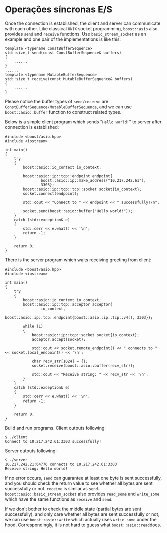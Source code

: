 # Operações síncronas E/S

Once the connection is established, the client and server can communicate with each other. Like classical `UNIX` socket programming, `boost::asio` also provides `send` and `receive` functions. Use `basic_stream_socket` as an example and one pair of the implementations is like this:     

	template <typename ConstBufferSequence>
  	std::size_t send(const ConstBufferSequence& buffers)
	{
		......
	}
	......
	template <typename MutableBufferSequence>
  	std::size_t receive(const MutableBufferSequence& buffers)
	{
		......
	}

Please notice the buffer types of `send/receive` are `ConstBufferSequence/MutableBufferSequence`, and we can use `boost::asio::buffer` function to construct related types.  

Below is a simple client program which sends "`Hello world!`" to server after connection is established:  

	#include <boost/asio.hpp>
	#include <iostream>
	
	int main()
	{
	    try
	    {
	        boost::asio::io_context io_context;
	
	        boost::asio::ip::tcp::endpoint endpoint{
	                boost::asio::ip::make_address("10.217.242.61"),
	                3303};
	        boost::asio::ip::tcp::tcp::socket socket{io_context};
	        socket.connect(endpoint);
	
	        std::cout << "Connect to " << endpoint << " successfully!\n";
	
	        socket.send(boost::asio::buffer("Hello world!"));
	    }
	    catch (std::exception& e)
	    {
	        std::cerr << e.what() << '\n';
	        return -1;
	    }
	
	    return 0;
	}

There is the server program which waits receiving greeting from client:  

	#include <boost/asio.hpp>
	#include <iostream>
	
	int main()
	{
	    try
	    {
	        boost::asio::io_context io_context;
	        boost::asio::ip::tcp::acceptor acceptor{
	                io_context,
	                boost::asio::ip::tcp::endpoint{boost::asio::ip::tcp::v4(), 3303}};
	
	        while (1)
	        {
	            boost::asio::ip::tcp::socket socket{io_context};
	            acceptor.accept(socket);
	
	            std::cout << socket.remote_endpoint() << " connects to " << socket.local_endpoint() << '\n';
	
	            char recv_str[1024] = {};
	            socket.receive(boost::asio::buffer(recv_str));
	
	            std::cout << "Receive string: " << recv_str << '\n';
	        }
	    }
	    catch (std::exception& e)
	    {
	        std::cerr << e.what() << '\n';
	        return -1;
	    }
	
	    return 0;
	} 

Build and run programs. Client outputs following:  

	$ ./client
	Connect to 10.217.242.61:3303 successfully!

Server outputs following:  

	$ ./server
	10.217.242.21:64776 connects to 10.217.242.61:3303
	Receive string: Hello world!

If no error occurs, `send` can guarantee at least one byte is sent successfully, and you should check the return value to see whether all bytes are sent successfully or not. `receive` is similar as `send`. `boost::asio::basic_stream_socket` also provides `read_some` and `write_some` which have the same functions as `receive` and `send`.  

If we don't bother to check the middle state (partial bytes are sent successfully), and only care whether all bytes are sent successfully or not, we can use `boost::asio::write` which actually uses `wrtie_some` under the hood.  Correspondingly, it is not hard to guess what `boost::asio::read`does.

